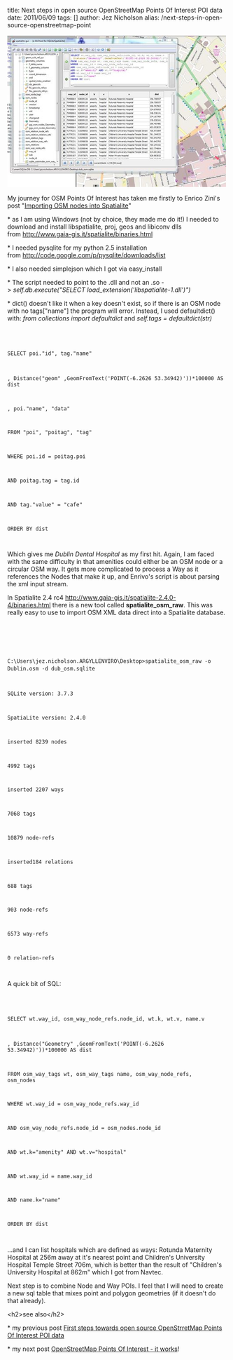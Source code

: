 title: Next steps in open source OpenStreetMap Points Of Interest POI data
date: 2011/06/09
tags: []
author: Jez Nicholson
alias: /next-steps-in-open-source-openstreetmap-point

<p><div class='p_embed p_image_embed'>
<a href="/media/getfile/files.posterous.com/temp-2011-06-09/BwjEkDbwJIFHuBHyaptfivpzrzgerGwmFGaElobJsfGyEemdbBHpgGuGGavD/fullosm.JPG.scaled1000.jpg"><img alt="Fullosm" height="347" src="/media/getfile/files.posterous.com/temp-2011-06-09/BwjEkDbwJIFHuBHyaptfivpzrzgerGwmFGaElobJsfGyEemdbBHpgGuGGavD/fullosm.JPG.scaled500.jpg" width="500" /></a>
</div>
</p>
<p>My journey for OSM Points Of Interest has taken me firstly to&nbsp;Enrico Zini's post "<a href="http://www.enricozini.org/2010/tips/osm-import-nodes/" title="Importing OSM nodes into Spatialite">Importing OSM nodes into Spatialite</a>"</p>
<p>* as I am using Windows (not by choice, they made me do it!) I needed to download and install libspatialite, proj, geos and libiconv dlls from&nbsp;<a href="http://www.gaia-gis.it/spatialite/binaries.html">http://www.gaia-gis.it/spatialite/binaries.html</a></p>
<p>* I needed pysqlite for my python 2.5 installation from&nbsp;<a href="http://code.google.com/p/pysqlite/downloads/list">http://code.google.com/p/pysqlite/downloads/list</a></p>
<p>* I also needed simplejson which I got via easy_install</p>
<p>* The script needed to point to the .dll and not an .so -&gt;&nbsp;<em>self.db.execute("SELECT load_extension('libspatialite-1.dll')")</em></p>
<p>* dict() doesn't like it when a key doesn't exist, so if there is an OSM node with no tags["name"] the program will error. Instead, I used defaultdict() with:&nbsp;<em>from collections import defaultdict</em>&nbsp;and&nbsp;<em>self.tags = defaultdict(str)</em></p>
<p><code>


SELECT poi."id", tag."name"


, Distance("geom" ,GeomFromText('POINT(-6.2626 53.34942)'))*100000&nbsp;AS dist


, poi."name", "data"


FROM "poi", "poitag", "tag"


WHERE poi.id = poitag.poi   &nbsp;


AND poitag.tag = tag.id   &nbsp;


AND tag."value" = "cafe"


ORDER BY dist


</code></p>
<p>Which gives me <em>Dublin Dental Hospital</em> as my first hit.&nbsp;Again, I am faced with the same difficulty in that amenities could either be an OSM node or a circular OSM way. It gets more complicated to process a Way as it references the Nodes that make it up, and Enrivo's script is about parsing the xml input stream.</p>
<p>In Spatialite 2.4 rc4&nbsp;<a href="http://www.gaia-gis.it/spatialite-2.4.0-4/binaries.html">http://www.gaia-gis.it/spatialite-2.4.0-4/binaries.html</a>&nbsp;there is a new tool called <strong>spatialite_osm_raw</strong>. This was really easy to use to import OSM XML data direct into a Spatialite database.</p>
<p>&nbsp;</p>
<p><code>


C:\Users\jez.nicholson.ARGYLLENVIRO\Desktop&gt;spatialite_osm_raw -o Dublin.osm -d&nbsp;dub_osm.sqlite


SQLite version: 3.7.3


SpatiaLite version: 2.4.0   &nbsp;


inserted 8239 nodes


4992 tags


inserted 2207 ways   &nbsp; &nbsp; &nbsp; &nbsp;


7068 tags   &nbsp; &nbsp; &nbsp; &nbsp;


10879 node-refs


inserted184 relations   &nbsp; &nbsp; &nbsp; &nbsp;


688 tags   &nbsp; &nbsp; &nbsp; &nbsp;


903 node-refs   &nbsp; &nbsp; &nbsp; &nbsp;


6573 way-refs   &nbsp; &nbsp; &nbsp; &nbsp;


0 relation-refs


</code></p>
<p>A quick bit of SQL:</p>
<p><code>


SELECT wt.way_id, osm_way_node_refs.node_id, wt.k, wt.v, name.v


, Distance("Geometry" ,GeomFromText('POINT(-6.2626 53.34942)'))*100000 AS dist


FROM osm_way_tags wt, osm_way_tags name, osm_way_node_refs, osm_nodes


WHERE wt.way_id = osm_way_node_refs.way_id


AND osm_way_node_refs.node_id = osm_nodes.node_id


AND wt.k="amenity" AND wt.v="hospital"


AND wt.way_id = name.way_id


AND name.k="name"


ORDER BY dist   &nbsp;


</code></p>
<p>...and I can list hospitals which are defined as ways: Rotunda Maternity Hospital at 256m away at it's nearest point and Children's University Hospital Temple Street 706m, which is better than the result of "Children's University Hospital at 862m" which I got from Navtec.</p>
<p>Next step is to combine Node and Way POIs. I feel that I will need to create a new sql table that mixes point and polygon geometries (if it doesn't do that already).</p>
<p>&lt;h2&gt;see also&lt;/h2&gt;</p>
<p>* my previous post <a href="http://itsallinthega.me/first-steps-towards-open-source-openstreetmap">First steps towards open source OpenStrretMap Points Of Interest POI data</a></p>
<p>* my next post <a href="http://itsallinthega.me/openstreetmap-points-of-interest-it-works">OpenStreetMap Points Of Interest - it works</a>!</p>
